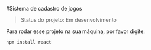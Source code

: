 #Sistema de cadastro de jogos

> Status do projeto: Em desenvolvimento 

Para rodar esse projeto na sua máquina, por favor digite:

```
npm install react
```
